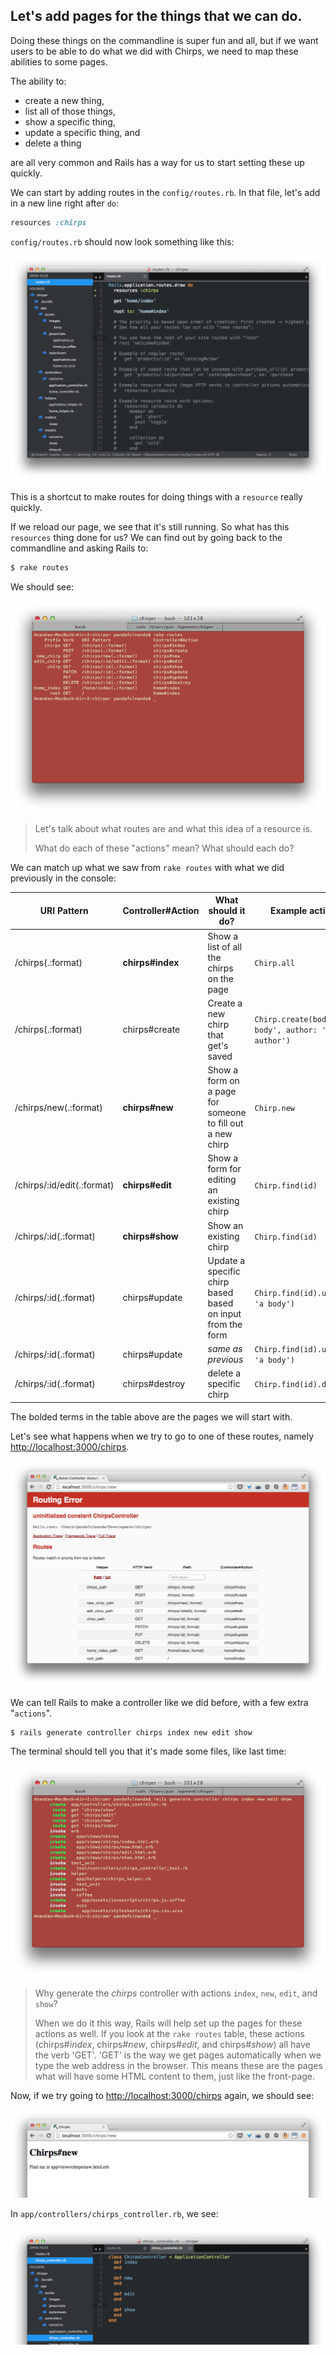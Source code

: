 ## Let's add pages for the things that we can do.

Doing these things on the commandline is super fun and all, but if we want users to be able to do what we did with Chirps, we need to map these abilities to some pages.

The ability to:
* create a new thing,
* list all of those things,
* show a specific thing,
* update a specific thing, and
* delete a thing

are all very common and Rails has a way for us to start setting these up quickly.

We can start by adding routes in the `config/routes.rb`.  In that file, let's add in a new line right after `do`:

```rb
resources :chirps
```

`config/routes.rb` should now look something like this:

![](../../images/sublime_routes_chirps_resource.png)

This is a shortcut to make routes for doing things with a `resource` really quickly.

If we reload our page, we see that it's still running.  So what has this `resources` thing done for us?  We can find out by going back to the commandline and asking Rails to:

```bash
$ rake routes
```

We should see:

![](../../images/terminal_resources_routes.png)

> Let's talk about what routes are and what this idea of a resource is.
>
> What do each of these "actions" mean?  What should each do?

We can match up what we saw from `rake routes` with what we did previously in the console:

| URI Pattern | Controller#Action | What should it do? | Example action code |
| -- | -- | -- | -- |
| /chirps(.:format) | **chirps#index** | Show a list of all the chirps on the page | `Chirp.all` |
| /chirps(.:format) | chirps#create | Create a new chirp that get's saved | `Chirp.create(body: 'a body', author: 'some author')` |
| /chirps/new(.:format) | **chirps#new** | Show a form on a page for someone to fill out a new chirp | `Chirp.new` |
| /chirps/:id/edit(.:format) | **chirps#edit** | Show a form for editing an existing chirp | `Chirp.find(id)` |
| /chirps/:id(.:format) | **chirps#show** | Show an existing chirp |  `Chirp.find(id)` |
| /chirps/:id(.:format) | chirps#update | Update a specific chirp based based on input from the form  | `Chirp.find(id).update(body: 'a body')` |
| /chirps/:id(.:format) | chirps#update | *same as previous* | `Chirp.find(id).update(body: 'a body')` |
| /chirps/:id(.:format) | chirps#destroy | delete a specific chirp | `Chirp.find(id).destroy` |


The bolded terms in the table above are the pages we will start with.

Let's see what happens when we try to go to one of these routes, namely [http://localhost:3000/chirps](http://localhost:3000/chirps).

<!-- TODO: change this out for chirps index -->
![](../../images/chrome_try_chirps_new.png)

We can tell Rails to make a controller like we did before, with a few extra "`actions`".

```bash
$ rails generate controller chirps index new edit show
```

The terminal should tell you that it's made some files, like last time:

![](../../images/terminal_chirps_controller.png)


> Why generate the *chirps* controller with actions `index`, `new`, `edit`, and `show`?
>
> When we do it this way, Rails will help set up the pages for these actions as well.  If you look at the `rake routes` table, these actions (chirps#*index*, chirps#*new*, chirps#*edit*, and chirps#*show*) all have the verb 'GET'.  'GET' is the way we get pages automatically when we type the web address in the browser.  This means these are the pages what will have some HTML content to them, just like the front-page.

<!-- Was going to put something here about deleted the freshly created routes since they are redundant, but perhaps this is not needed. -->

Now, if we try going to [http://localhost:3000/chirps](http://localhost:3000/chirps) again, we should see:
<!-- TODO: change this out for chirps index -->

![](../../images/chrome_try_chirps_new_again.png)

In `app/controllers/chirps_controller.rb`, we see:

![](../../images/sublime_controller_chirps_initial.png)
